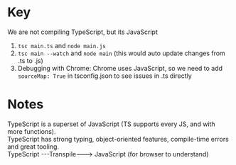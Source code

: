 # Key
We are not compiling TypeScript, but its JavaScript  
1. ```tsc main.ts``` and ```node main.js```
2. ```tsc main --watch``` and ```node main``` (this would auto update changes from .ts to .js)
3. Debugging with Chrome: Chrome uses JavaScript, so we need to add ```sourceMap: True``` in tsconfig.json to see issues in .ts directly
# Notes
TypeScript is a superset of JavaScript (TS supports every JS, and with more functions).  
TypeScript has strong typing, object-oriented features, compile-time errors and great tooling.  
TypeScript ---Transpile---> JavaScript (for browser to understand)  
